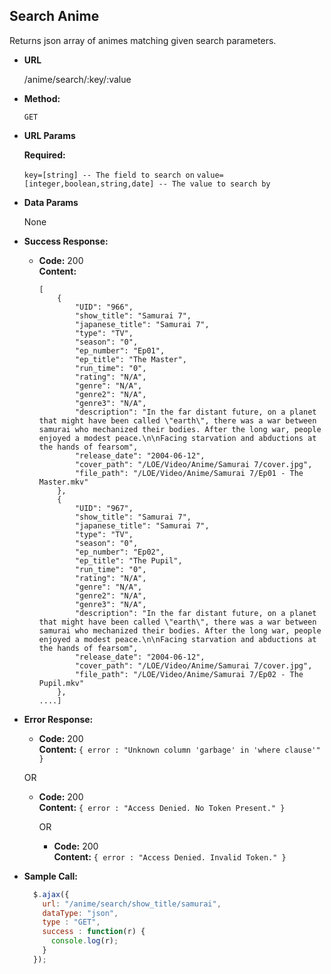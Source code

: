 **Search Anime**
----
  Returns json array of animes matching given search parameters.

* **URL**

  /anime/search/:key/:value

* **Method:**

  `GET`

*  **URL Params**

   **Required:**

   `key=[string] -- The field to search on`
   `value=[integer,boolean,string,date] -- The value to search by`

* **Data Params**

  None

* **Success Response:**

  * **Code:** 200 <br />
    **Content:**
    ```
    [
        {
            "UID": "966",
            "show_title": "Samurai 7",
            "japanese_title": "Samurai 7",
            "type": "TV",
            "season": "0",
            "ep_number": "Ep01",
            "ep_title": "The Master",
            "run_time": "0",
            "rating": "N/A",
            "genre": "N/A",
            "genre2": "N/A",
            "genre3": "N/A",
            "description": "In the far distant future, on a planet that might have been called \"earth\", there was a war between samurai who mechanized their bodies. After the long war, people enjoyed a modest peace.\n\nFacing starvation and abductions at the hands of fearsom",
            "release_date": "2004-06-12",
            "cover_path": "/LOE/Video/Anime/Samurai 7/cover.jpg",
            "file_path": "/LOE/Video/Anime/Samurai 7/Ep01 - The Master.mkv"
        },
        {
            "UID": "967",
            "show_title": "Samurai 7",
            "japanese_title": "Samurai 7",
            "type": "TV",
            "season": "0",
            "ep_number": "Ep02",
            "ep_title": "The Pupil",
            "run_time": "0",
            "rating": "N/A",
            "genre": "N/A",
            "genre2": "N/A",
            "genre3": "N/A",
            "description": "In the far distant future, on a planet that might have been called \"earth\", there was a war between samurai who mechanized their bodies. After the long war, people enjoyed a modest peace.\n\nFacing starvation and abductions at the hands of fearsom",
            "release_date": "2004-06-12",
            "cover_path": "/LOE/Video/Anime/Samurai 7/cover.jpg",
            "file_path": "/LOE/Video/Anime/Samurai 7/Ep02 - The Pupil.mkv"
        },
    ....]    
    ```

* **Error Response:**

  * **Code:** 200 <br />
    **Content:** `{ error : "Unknown column 'garbage' in 'where clause'" }`

  OR

  * **Code:** 200 <br />
    **Content:** `{ error : "Access Denied. No Token Present." }`

    OR

    * **Code:** 200 <br />
      **Content:** `{ error : "Access Denied. Invalid Token." }`

* **Sample Call:**

  ```javascript
    $.ajax({
      url: "/anime/search/show_title/samurai",
      dataType: "json",
      type : "GET",
      success : function(r) {
        console.log(r);
      }
    });
  ```
